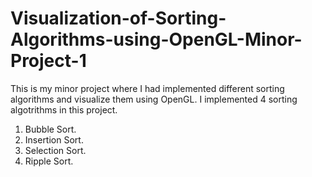 # Visualization-of-Sorting-Algorithms-using-OpenGL-Minor-Project-1
This is my minor project where I had implemented different sorting algorithms and visualize them using OpenGL.
I implemented 4 sorting algotrithms in this project.
1. Bubble Sort.
2. Insertion Sort.
3. Selection Sort.
4. Ripple Sort.
